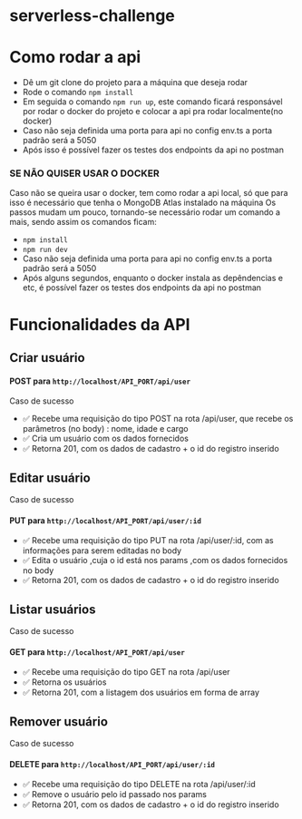 # serverless-challenge


# Como rodar a api 
* Dê um git clone do projeto para a máquina que deseja rodar
* Rode o comando `npm install`
* Em seguida o comando `npm run up`, este comando ficará responsável por rodar o docker do projeto e colocar a api pra rodar localmente(no docker)
* Caso não seja definida uma porta para api no config env.ts a porta padrão será a 5050
* Após isso é possível fazer os testes dos endpoints da api no postman

### SE NÃO QUISER USAR O DOCKER
Caso não se queira usar o docker, tem como rodar a api local, só que para isso é necessário que tenha o MongoDB Atlas instalado na máquina
Os passos mudam um pouco, tornando-se necessário rodar um comando a mais, sendo assim os comandos ficam: 
* `npm install`
* `npm run dev`
* Caso não seja definida uma porta para api no config env.ts a porta padrão será a 5050
* Após alguns segundos, enquanto o docker instala as depêndencias e etc, é possível fazer os testes dos endpoints da api no postman


# Funcionalidades da API
## Criar usuário
#### POST para `http://localhost/API_PORT/api/user`
Caso de sucesso
* ✅ Recebe uma requisição do tipo POST na rota /api/user, que recebe os parâmetros (no body) : nome, idade e cargo
* ✅ Cria um usuário com os dados fornecidos
* ✅ Retorna 201, com os dados de cadastro + o id do registro inserido

## Editar usuário
Caso de sucesso
#### PUT para `http://localhost/API_PORT/api/user/:id`
* ✅ Recebe uma requisição do tipo PUT na rota /api/user/:id, com as informações para serem editadas no body
* ✅ Edita o usuário ,cuja o id está nos params ,com os dados fornecidos no body 
* ✅ Retorna 201, com os dados de cadastro + o id do registro inserido

## Listar usuários
Caso de sucesso
#### GET para `http://localhost/API_PORT/api/user`
* ✅ Recebe uma requisição do tipo GET na rota /api/user
* ✅ Retorna os usuários
* ✅ Retorna 201, com a listagem dos usuários em forma de array

## Remover usuário
Caso de sucesso
#### DELETE para `http://localhost/API_PORT/api/user/:id`
* ✅ Recebe uma requisição do tipo DELETE na rota /api/user/:id 
* ✅ Remove o usuário pelo id passado nos params
* ✅ Retorna 201, com os dados de cadastro + o id do registro inserido
